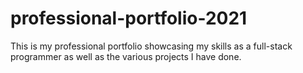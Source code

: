 # professional-portfolio-2021
This is my professional portfolio showcasing my skills as a full-stack programmer as well as the various projects I have done. 
